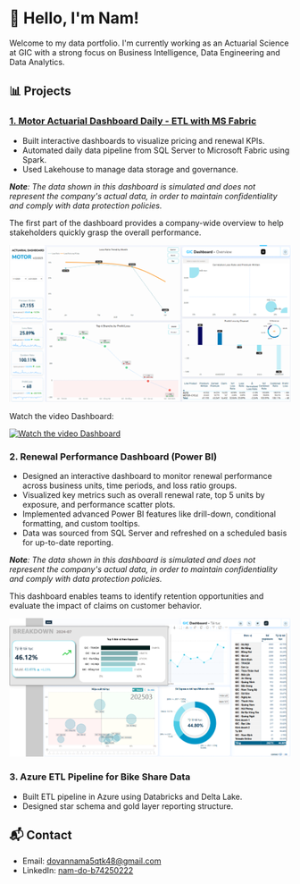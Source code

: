 # 👋 Hello, I'm Nam!
Welcome to my data portfolio. I'm currently working as an Actuarial Science at GIC with a strong focus on Business Intelligence, Data Engineering and Data Analytics.

## 📊 Projects

### [1. Motor Actuarial Dashboard Daily - ETL with MS Fabric](https://github.com/dovannam115/ETL_Motor_Project/tree/main)
- Built interactive dashboards to visualize pricing and renewal KPIs.
- Automated daily data pipeline from SQL Server to Microsoft Fabric using Spark.
- Used Lakehouse to manage data storage and governance.
  
_**Note**: The data shown in this dashboard is simulated and does not represent the company's actual data, in order to maintain confidentiality and comply with data protection policies._

The first part of the dashboard provides a company-wide overview to help stakeholders quickly grasp the overall performance.

![Dashboard Screenshot](images/GIC_dashboard_MT.png)

Watch the video Dashboard:

[![Watch the video Dashboard](https://i.imgur.com/yzKq5Dv.jpeg)](https://vimeo.com/1077922698)

### 2. Renewal Performance Dashboard (Power BI)
- Designed an interactive dashboard to monitor renewal performance across business units, time periods, and loss ratio groups.
- Visualized key metrics such as overall renewal rate, top 5 units by exposure, and performance scatter plots.
- Implemented advanced Power BI features like drill-down, conditional formatting, and custom tooltips.
- Data was sourced from SQL Server and refreshed on a scheduled basis for up-to-date reporting.

_**Note**: The data shown in this dashboard is simulated and does not represent the company's actual data, in order to maintain confidentiality and comply with data protection policies._

This dashboard enables teams to identify retention opportunities and evaluate the impact of claims on customer behavior.

![Dashboard Screenshot](images/Dashboard_Renewal.png)

### 3. Azure ETL Pipeline for Bike Share Data
- Built ETL pipeline in Azure using Databricks and Delta Lake.
- Designed star schema and gold layer reporting structure.

## 📬 Contact
- Email: dovannama5qtk48@gmail.com
- LinkedIn: [nam-do-b74250222](https://www.linkedin.com/in/nam-do-b74250222/)
